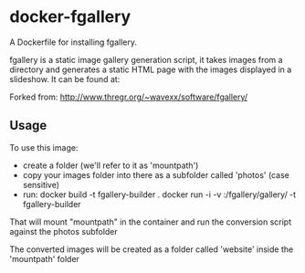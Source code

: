 docker-fgallery
===============

A Dockerfile for installing fgallery.

fgallery is a static image gallery generation script, it takes images from a directory and generates a static HTML page
with the images displayed in a slideshow. It can be found at:

Forked from: http://www.thregr.org/~wavexx/software/fgallery/

Usage
-----

To use this image:

* create a folder (we'll refer to it as 'mountpath')
* copy your images folder into there as a subfolder called 'photos' (case sensitive)
* run:
    docker build -t fgallery-builder .
    docker run -i -v <mountpath>:/fgallery/gallery/ -t fgallery-builder

That will mount "mountpath" in the container and run the conversion script against the photos subfolder

The converted images will be created as a folder called 'website' inside the 'mountpath' folder
